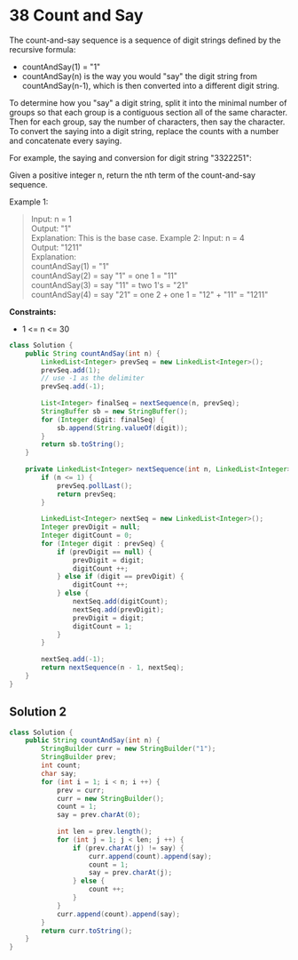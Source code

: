 # 38 Count and Say
The count-and-say sequence is a sequence of digit strings defined by the recursive formula:

* countAndSay(1) = "1"
* countAndSay(n) is the way you would "say" the digit string from countAndSay(n-1), which is then converted into a different digit string.

To determine how you "say" a digit string, split it into the minimal number of groups so that each group is a contiguous section all of the same character. Then for each group, say the number of characters, then say the character. To convert the saying into a digit string, replace the counts with a number and concatenate every saying.

For example, the saying and conversion for digit string "3322251":


Given a positive integer n, return the nth term of the count-and-say sequence.


Example 1:

>Input: n = 1\
>Output: "1"\
>Explanation: This is the base case.
Example 2:
>Input: n = 4\
>Output: "1211"\
>Explanation:\
>countAndSay(1) = "1"\
>countAndSay(2) = say "1" = one 1 = "11"\
>countAndSay(3) = say "11" = two 1's = "21"\
>countAndSay(4) = say "21" = one 2 + one 1 = "12" + "11" = "1211"
 

**Constraints:**

* 1 <= n <= 30

```java
class Solution {
    public String countAndSay(int n) {
        LinkedList<Integer> prevSeq = new LinkedList<Integer>();
        prevSeq.add(1);
        // use -1 as the delimiter
        prevSeq.add(-1);
        
        List<Integer> finalSeq = nextSequence(n, prevSeq);
        StringBuffer sb = new StringBuffer();
        for (Integer digit: finalSeq) {
            sb.append(String.valueOf(digit));
        }
        return sb.toString();
    }
    
    private LinkedList<Integer> nextSequence(int n, LinkedList<Integer> prevSeq) {
        if (n <= 1) {
            prevSeq.pollLast();
            return prevSeq;
        }
        
        LinkedList<Integer> nextSeq = new LinkedList<Integer>();
        Integer prevDigit = null;
        Integer digitCount = 0;
        for (Integer digit : prevSeq) {
            if (prevDigit == null) {
                prevDigit = digit;
                digitCount ++;
            } else if (digit == prevDigit) {
                digitCount ++;
            } else {
                nextSeq.add(digitCount);
                nextSeq.add(prevDigit);
                prevDigit = digit;
                digitCount = 1;
            }
        }
        
        nextSeq.add(-1);
        return nextSequence(n - 1, nextSeq);
    }
}
```

## Solution 2
```java
class Solution {
    public String countAndSay(int n) {
        StringBuilder curr = new StringBuilder("1");
        StringBuilder prev;
        int count;
        char say;
        for (int i = 1; i < n; i ++) {
            prev = curr;
            curr = new StringBuilder();
            count = 1; 
            say = prev.charAt(0);
            
            int len = prev.length();
            for (int j = 1; j < len; j ++) {
                if (prev.charAt(j) != say) {
                    curr.append(count).append(say);
                    count = 1;
                    say = prev.charAt(j);
                } else {
                    count ++;
                }
            }
            curr.append(count).append(say);
        }
        return curr.toString();
    }
}
```